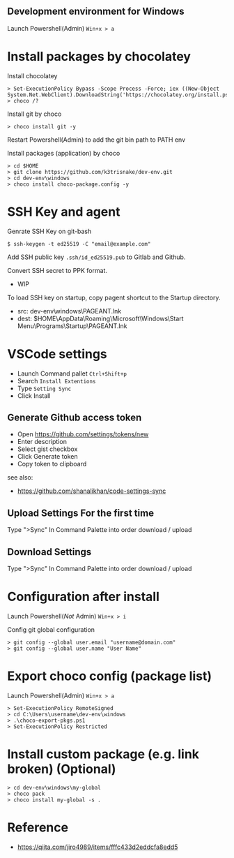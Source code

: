 Development environment for Windows
----

Launch Powershell(Admin) `Win+x > a`

# Install packages by chocolatey

Install chocolatey

```
> Set-ExecutionPolicy Bypass -Scope Process -Force; iex ((New-Object System.Net.WebClient).DownloadString('https://chocolatey.org/install.ps1'))
> choco /?
```

Install git by choco

```
> choco install git -y
```

Restart Powershell(Admin) to add the git bin path to PATH env

Install packages (application) by choco

```
> cd $HOME
> git clone https://github.com/k3trisnake/dev-env.git
> cd dev-env\windows
> choco install choco-package.config -y
```

# SSH Key and agent

Genrate SSH Key on git-bash

```
$ ssh-keygen -t ed25519 -C "email@example.com"
```

Add SSH public key `.ssh/id_ed25519.pub` to Gitlab and Github.

Convert SSH secret to PPK format.

- WIP

To load SSH key on startup, copy pagent shortcut to the Startup directory.
- src: dev-env\windows\PAGEANT.lnk
- dest: $HOME\AppData\Roaming\Microsoft\Windows\Start Menu\Programs\Startup\PAGEANT.lnk

# VSCode settings

- Launch Command pallet `Ctrl+Shift+p`
- Search `Install Extentions`
- Type `Setting Sync`
- Click Install

## Generate Github access token

- Open https://github.com/settings/tokens/new
- Enter description
- Select gist checkbox
- Click Generate token
- Copy token to clipboard

see also:
  - https://github.com/shanalikhan/code-settings-sync

## Upload Settings For the first time

Type ">Sync" In Command Palette into order download / upload

## Download Settings

Type ">Sync" In Command Palette into order download / upload

# Configuration after install

Launch Powershell(*Not* Admin) `Win+x > i`

Config git global configuration
```
> git config --global user.email "username@domain.com"
> git config --global user.name "User Name"
```


# Export choco config (package list)

Launch Powershell(Admin) `Win+x > a`

```
> Set-ExecutionPolicy RemoteSigned
> cd C:\Users\username\dev-env\windows
> .\choco-export-pkgs.ps1
> Set-ExecutionPolicy Restricted
```

# Install custom package (e.g. link broken) (Optional)

```
> cd dev-env\windows\my-global
> choco pack
> choco install my-global -s .
```

# Reference
- https://qiita.com/jiro4989/items/fffc433d2eddcfa8edd5
